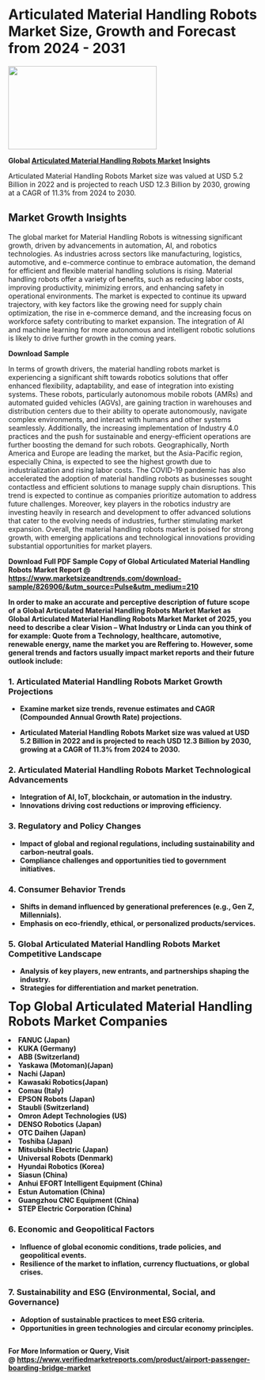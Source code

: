 <H1>Articulated Material Handling Robots Market Size, Growth and Forecast from 2024 - 2031</H1><img class="aligncenter size-medium wp-image-584254" src="https://thirdeyenews.in/wp-content/uploads/2024/09/Global-Market-Research-300x168.jpeg" alt="" width="300" height="168" /><p><strong>Global&nbsp;<a href="https://www.marketsizeandtrends.com/download-sample/826906/&amp;utm_source=Pulse&amp;utm_medium=210">Articulated Material Handling Robots Market</a> Insights</strong></p><p>Articulated Material Handling Robots Market size was valued at USD 5.2 Billion in 2022 and is projected to reach USD 12.3 Billion by 2030, growing at a CAGR of 11.3% from 2024 to 2030.</p><p><h2>Market Growth Insights</h2> <p>The global market for Material Handling Robots is witnessing significant growth, driven by advancements in automation, AI, and robotics technologies. As industries across sectors like manufacturing, logistics, automotive, and e-commerce continue to embrace automation, the demand for efficient and flexible material handling solutions is rising. Material handling robots offer a variety of benefits, such as reducing labor costs, improving productivity, minimizing errors, and enhancing safety in operational environments. The market is expected to continue its upward trajectory, with key factors like the growing need for supply chain optimization, the rise in e-commerce demand, and the increasing focus on workforce safety contributing to market expansion. The integration of AI and machine learning for more autonomous and intelligent robotic solutions is likely to drive further growth in the coming years.</p> <p><strong>Download Sample</strong></p> <p>In terms of growth drivers, the material handling robots market is experiencing a significant shift towards robotics solutions that offer enhanced flexibility, adaptability, and ease of integration into existing systems. These robots, particularly autonomous mobile robots (AMRs) and automated guided vehicles (AGVs), are gaining traction in warehouses and distribution centers due to their ability to operate autonomously, navigate complex environments, and interact with humans and other systems seamlessly. Additionally, the increasing implementation of Industry 4.0 practices and the push for sustainable and energy-efficient operations are further boosting the demand for such robots. Geographically, North America and Europe are leading the market, but the Asia-Pacific region, especially China, is expected to see the highest growth due to industrialization and rising labor costs. The COVID-19 pandemic has also accelerated the adoption of material handling robots as businesses sought contactless and efficient solutions to manage supply chain disruptions. This trend is expected to continue as companies prioritize automation to address future challenges. Moreover, key players in the robotics industry are investing heavily in research and development to offer advanced solutions that cater to the evolving needs of industries, further stimulating market expansion. Overall, the material handling robots market is poised for strong growth, with emerging applications and technological innovations providing substantial opportunities for market players. <p><strong></p><p><span class=""><strong>Download Full PDF Sample Copy of Global Articulated Material Handling Robots Market Report</strong> @ <a href="https://www.marketsizeandtrends.com/download-sample/826906/&amp;utm_source=Pulse&amp;utm_medium=210" target="_blank">https://www.marketsizeandtrends.com/download-sample/826906/&amp;utm_source=Pulse&amp;utm_medium=210</a></span></p><p>In order to make an accurate and perceptive description of future scope of a Global&nbsp;Articulated Material Handling Robots Market Market as Global&nbsp;Articulated Material Handling Robots Market Market of 2025, you need to describe a clear Vision &ndash; What Industry or Linda can you think of for example: Quote from a Technology, healthcare, automotive, renewable energy, name the market you are Reffering to. However, some general trends and factors usually impact market reports and their future outlook include:</p><h3>1.&nbsp;<strong>Articulated Material Handling Robots Market Growth Projections</strong></h3><ul><li>Examine market size trends, revenue estimates and CAGR (Compounded Annual Growth Rate) projections.</li><li><p>Articulated Material Handling Robots Market size was valued at USD 5.2 Billion in 2022 and is projected to reach USD 12.3 Billion by 2030, growing at a CAGR of 11.3% from 2024 to 2030.</p></li></ul><h3>2.&nbsp;<strong>Articulated Material Handling Robots Market Technological Advancements</strong></h3><ul><li>Integration of AI, IoT, blockchain, or automation in the industry.</li><li>Innovations driving cost reductions or improving efficiency.</li></ul><h3>3.&nbsp;<strong>Regulatory and Policy Changes</strong></h3><ul><li>Impact of global and regional regulations, including sustainability and carbon-neutral goals.</li><li>Compliance challenges and opportunities tied to government initiatives.</li></ul><h3>4.&nbsp;<strong>Consumer Behavior Trends</strong></h3><ul><li>Shifts in demand influenced by generational preferences (e.g., Gen Z, Millennials).</li><li>Emphasis on eco-friendly, ethical, or personalized products/services.</li></ul><h3>5.&nbsp;<strong>Global Articulated Material Handling Robots Market Competitive Landscape</strong></h3><ul><li>Analysis of key players, new entrants, and partnerships shaping the industry.</li><li>Strategies for differentiation and market penetration.</li></ul><p data-pm-slice="1 1 []"><span style="color: inherit; font-family: inherit; font-size: 25px;">Top Global Articulated Material Handling Robots Market Companies</span></p><div class="" data-test-id=""><p><li>FANUC (Japan)</li><li> KUKA (Germany)</li><li> ABB (Switzerland)</li><li> Yaskawa (Motoman)(Japan)</li><li> Nachi (Japan)</li><li> Kawasaki Robotics(Japan)</li><li> Comau (Italy)</li><li> EPSON Robots (Japan)</li><li> Staubli (Switzerland)</li><li> Omron Adept Technologies (US)</li><li> DENSO Robotics (Japan)</li><li> OTC Daihen (Japan)</li><li> Toshiba (Japan)</li><li> Mitsubishi Electric (Japan)</li><li> Universal Robots (Denmark)</li><li> Hyundai Robotics (Korea)</li><li> Siasun (China)</li><li> Anhui EFORT Intelligent Equipment (China)</li><li> Estun Automation (China)</li><li> Guangzhou CNC Equipment (China)</li><li> STEP Electric Corporation (China)</li></p></div><h3>6.&nbsp;<strong>Economic and Geopolitical Factors</strong></h3><ul><li>Influence of global economic conditions, trade policies, and geopolitical events.</li><li>Resilience of the market to inflation, currency fluctuations, or global crises.</li></ul><h3>7.&nbsp;<strong>Sustainability and ESG (Environmental, Social, and Governance)</strong></h3><ul><li>Adoption of sustainable practices to meet ESG criteria.</li><li>Opportunities in green technologies and circular economy principles.</li></ul><h2><strong style="font-size: 14px;">For More Information or Query, Visit @&nbsp;</strong><a style="background-color: #ffffff; font-size: 14px;" href="https://www.marketsizeandtrends.com/report/articulated-material-handling-robots-market/" target="_blank">https://www.verifiedmarketreports.com/product/airport-passenger-boarding-bridge-market</a></h2>
